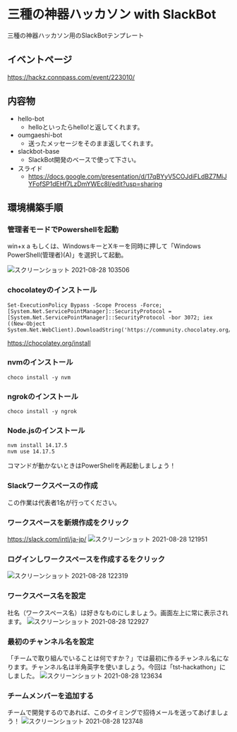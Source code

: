# 三種の神器ハッカソン with SlackBot
三種の神器ハッカソン用のSlackBotテンプレート

## イベントページ
https://hackz.connpass.com/event/223010/

## 内容物
- hello-bot
  - helloといったらhello!と返してくれます。
- oumgaeshi-bot
  - 送ったメッセージをそのまま返してくれます。
- slackbot-base
  - SlackBot開発のベースで使って下さい。 
- スライド
  - https://docs.google.com/presentation/d/17qBYyV5COJdiFLdBZ7MiJYFofSP1dEHf7LzDmYWEc8I/edit?usp=sharing

## 環境構築手順
### 管理者モードでPowershellを起動
win+x a
もしくは、WindowsキーとXキーを同時に押して「Windows PowerShell(管理者)(A)」を選択して起動。

![スクリーンショット 2021-08-28 103506](https://user-images.githubusercontent.com/38881185/131204213-dcf5ddc2-78a3-4f43-8c53-8a9d0182090f.png)

### chocolateyのインストール

```
Set-ExecutionPolicy Bypass -Scope Process -Force; [System.Net.ServicePointManager]::SecurityProtocol = [System.Net.ServicePointManager]::SecurityProtocol -bor 3072; iex ((New-Object System.Net.WebClient).DownloadString('https://community.chocolatey.org/install.ps1'))
```
https://chocolatey.org/install

### nvmのインストール
```
choco install -y nvm
```

### ngrokのインストール
```
choco install -y ngrok
```

### Node.jsのインストール
```
nvm install 14.17.5
nvm use 14.17.5
```

コマンドが動かないときはPowerShellを再起動しましょう！

### Slackワークスペースの作成
この作業は代表者1名が行ってください。

### ワークスペースを新規作成をクリック
https://slack.com/intl/ja-jp/
![スクリーンショット 2021-08-28 121951](https://user-images.githubusercontent.com/38881185/131204692-340c8db0-5397-4d6e-88d9-68431d9ee686.png)
### ログインしワークスペースを作成するをクリック
![スクリーンショット 2021-08-28 122319](https://user-images.githubusercontent.com/38881185/131204775-ab6ea6c6-40a6-40f5-b300-b60225e18dff.png)
### ワークスペース名を設定
社名（ワークスペース名）は好きなものにしましょう。画面左上に常に表示されます。
![スクリーンショット 2021-08-28 122927](https://user-images.githubusercontent.com/38881185/131204916-825c59c9-2b8a-470a-b383-e0f03c3efa9b.png)
### 最初のチャンネル名を設定
「チームで取り組んでいることは何ですか？」では最初に作るチャンネル名になります。チャンネル名は半角英字を使いましょう。今回は「tst-hackathon」にしました。
![スクリーンショット 2021-08-28 123634](https://user-images.githubusercontent.com/38881185/131205052-b7cc88dd-3d03-4df1-9061-410d40dac962.png)
### チームメンバーを追加する
チームで開発するのであれば、このタイミングで招待メールを送ってあげましょう！
![スクリーンショット 2021-08-28 123748](https://user-images.githubusercontent.com/38881185/131205204-ee267c8e-548a-455d-86f1-8ea4b6c4ebe5.png)
